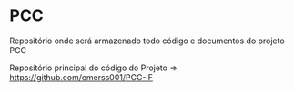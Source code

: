 # PCC
Repositório onde será armazenado todo código e documentos do projeto PCC

Repositório principal do código do Projeto => https://github.com/emerss001/PCC-IF
